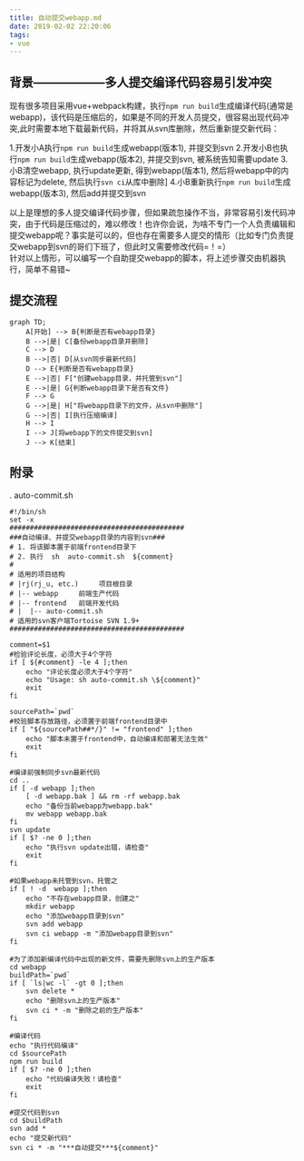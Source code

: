 ```yaml
---
title: 自动提交webapp.md
date: 2019-02-02 22:20:06
tags:
- vue
---
```


## 背景——————多人提交编译代码容易引发冲突  
现有很多项目采用vue+webpack构建，执行`npm run build`生成编译代码(通常是webapp)，该代码是压缩后的，如果是不同的开发人员提交，很容易出现代码冲突,此时需要本地下载最新代码，并将其从svn库删除，然后重新提交新代码：

1.开发小A执行`npm run build`生成webapp(版本1), 并提交到svn
2.开发小B也执行`npm run build`生成webapp(版本2), 并提交到svn, 被系统告知需要update
3.小B清空webapp, 执行update更新, 得到webapp(版本1), 然后将webapp中的内容标记为delete, 然后执行`svn ci`从库中删除]
4.小B重新执行`npm run build`生成webapp(版本3), 然后add并提交到svn


以上是理想的多人提交编译代码步骤，但如果疏忽操作不当，非常容易引发代码冲突，由于代码是压缩过的，难以修改！也许你会说，为啥不专门一个人负责编辑和提交webapp呢？事实是可以的，但也存在需要多人提交的情形（比如专门负责提交webapp到svn的哥们下班了，但此时又需要修改代码=！=）  
针对以上情形，可以编写一个自助提交webapp的脚本，将上述步骤交由机器执行，简单不易错~

## 提交流程
```mermaid
graph TD;
    A[开始] --> B{判断是否有webapp目录}
    B -->|是| C[备份webapp目录并删除]
    C --> D
    B -->|否| D[从svn同步最新代码]
    D --> E{判断是否有webapp目录}
    E -->|否| F["创建webapp目录，并托管到svn"]
    E -->|是| G{判断webapp目录下是否有文件}
    F --> G
    G -->|是| H["将webapp目录下的文件，从svn中删除"]
    G -->|否| I[执行压缩编译]
    H --> I
    I --> J[将webapp下的文件提交到svn]
    J --> K[结束]
```

## 附录
. auto-commit.sh
```
#!/bin/sh
set -x
###########################################
###自动编译、并提交webapp目录的内容到svn###
# 1. 将该脚本置于前端frontend目录下
# 2. 执行  sh  auto-commit.sh  ${comment}
#
# 适用的项目结构
# |rj(rj_u, etc.)     项目根目录
# |-- webapp     前端生产代码
# |-- frontend   前端开发代码
# |  |-- auto-commit.sh
# 适用的svn客户端Tortoise SVN 1.9+
###########################################

comment=$1
#检验评论长度，必须大于4个字符
if [ ${#comment} -le 4 ];then
    echo "评论长度必须大于4个字符"
    echo "Usage: sh auto-commit.sh \${comment}"
    exit
fi

sourcePath=`pwd`
#校验脚本存放路径，必须置于前端frontend目录中
if [ "${sourcePath##*/}" != "frontend" ];then
    echo "脚本未置于frontend中，自动编译和部署无法生效"
    exit
fi

#编译前强制同步svn最新代码
cd ..
if [ -d webapp ];then
    [ -d webapp.bak ] && rm -rf webapp.bak
    echo "备份当前webapp为webapp.bak"
    mv webapp webapp.bak
fi
svn update
if [ $? -ne 0 ];then
    echo "执行svn update出错，请检查"
    exit
fi

#如果webapp未托管到svn，托管之
if [ ! -d  webapp ];then
    echo "不存在webapp目录，创建之"
    mkdir webapp
    echo "添加webapp目录到svn"
    svn add webapp
    svn ci webapp -m "添加webapp目录到svn"
fi

#为了添加新编译代码中出现的新文件，需要先删除svn上的生产版本
cd webapp
buildPath=`pwd`
if [ `ls|wc -l` -gt 0 ];then
    svn delete *
    echo "删除svn上的生产版本"
    svn ci * -m "删除之前的生产版本"
fi

#编译代码
echo "执行代码编译"
cd $sourcePath
npm run build
if [ $? -ne 0 ];then
    echo "代码编译失败！请检查"
    exit
fi

#提交代码到svn
cd $buildPath
svn add *
echo "提交新代码"
svn ci * -m "***自动提交***${comment}"
```

